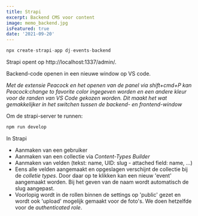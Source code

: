 ```yaml
---
title: Strapi 
excerpt: Backend CMS voor content
image: memo_backend.jpg
isFeatured: true
date: '2021-09-20'
---
```


```js
npx create-strapi-app dj-events-backend
```

Strapi opent op http://localhost:1337/admin/.

Backend-code openen in een nieuwe window op VS code. 

*Met de extensie Peacock en het openen van de panel via shift+cmd+P kan Peacock:change to favorite color ingegeven worden en een andere kleur voor de randen van VS Code gekozen worden. Dit maakt het wat gemakkelijker in het switchen tussen de backend- en frontend-window*

Om de strapi-server te runnen:

```js
npm run develop
```

In Strapi

- Aanmaken van een gebruiker
- Aanmaken van een collectie via *Content-Types Builder*
- Aanmaken van velden (tekst: name, UID: slug - attached field: name, ...)
- Eens alle velden aangemaakt en opgeslagen verschijnt de collectie bij de *colletie types*. Door daar op te klikken kan een nieuw 'event' aangemaakt worden. Bij het geven van de naam wordt automatisch de slug aangepast. 
- Voorlopig wordt in de rollen binnen de settings op 'public' gezet en wordt ook 'upload' mogelijk gemaakt voor de foto's. We doen hetzelfde voor de *authenticated role*. 

